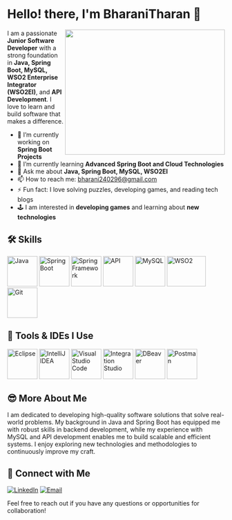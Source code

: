 # Hello! there, I'm BharaniTharan 👋

<p align="right">
  <img align="right" width="370" height="290" src="https://media.giphy.com/media/LMcB8XospGZO8UQq87/giphy.gif">
</p>

I am a passionate **Junior Software Developer** with a strong foundation in **Java, Spring Boot, MySQL, WSO2 Enterprise Integrator (WSO2EI)**, and **API Development**. I love to learn and build software that makes a difference.

- 🔭 I’m currently working on **Spring Boot Projects**
- 🌱 I’m currently learning **Advanced Spring Boot and Cloud Technologies**
- 💬 Ask me about **Java, Spring Boot, MySQL, WSO2EI**
- 📫 How to reach me: [bharani240296@gmail.com](mailto:bharani240296@gmail.com)
- ⚡ Fun fact: I love solving puzzles, developing games, and reading tech blogs
- 🕹️ I am interested in **developing games** and learning about **new technologies**

## 🛠️ Skills

<p align="left">
  <img src="https://img.icons8.com/?size=100&id=Pd2x9GWu9ovX&format=png&color=000000" alt="Java" width="70" height="70"/>
  <img src="https://img.icons8.com/?size=100&id=A3Ulk2RcONKs&format=png&color=000000" alt="Spring Boot" width="70" height="70"/>
  <img src="https://img.icons8.com/?size=100&id=90519&format=png&color=000000" alt="Spring Framework" width="70" height="70"/>
  <img src="https://img.icons8.com/?size=100&id=Px1wkgF13Qlk&format=png&color=000000" alt="API" width="70" height="70"/>
  <img src="https://img.icons8.com/?size=100&id=9nLaR5KFGjN0&format=png&color=000000" alt="MySQL" width="70" height="70"/>
  <img src="https://seekvectorlogo.com/wp-content/uploads/2022/02/wso2-vector-logo-2022.png" alt="WSO2" width="90" height="70"/>
  <img src="https://img.icons8.com/?size=100&id=20906&format=png&color=000000" alt="Git" width="70" height="70"/>
</p>

## 🔧 Tools & IDEs I Use

<p align="left">
  <img src="https://img.icons8.com/?size=100&id=2GRTwFZR2Tqj&format=png&color=000000" alt="Eclipse" width="70" height="70"/>
  <img src="https://img.icons8.com/?size=100&id=61466&format=png&color=000000" alt="IntelliJ IDEA" width="70" height="70"/>
  <img src="https://img.icons8.com/?size=100&id=0OQR1FYCuA9f&format=png&color=000000" alt="Visual Studio Code" width="70" height="70"/>
  <img src="https://github.com/wso2-attic/devstudio-tooling-ei/blob/master/rcp-product/org.wso2.developerstudio.rcp.plugin/icons/128x128.png" alt="Integration Studio" width="70" height="70"/>
  <img src="https://github.com/dbeaver/dbeaver/wiki/images/dbeaver-icon-64x64.png" alt="DBeaver" width="70" height="70"/>
  <img src="https://img.icons8.com/?size=100&id=EPbEfEa7o8CB&format=png&color=000000" alt="Postman" width="70" height="70"/>
</p>

## 😎 More About Me

I am dedicated to developing high-quality software solutions that solve real-world problems. My background in Java and Spring Boot has equipped me with robust skills in backend development, while my experience with MySQL and API development enables me to build scalable and efficient systems. I enjoy exploring new technologies and methodologies to continuously improve my craft.

## 🤝 Connect with Me

[![LinkedIn](https://img.shields.io/badge/LinkedIn-0A66C2?style=for-the-badge&logo=linkedin&logoColor=white)](https://www.linkedin.com/in/bharani-murali-995044231/)
[![Email](https://img.shields.io/badge/Email-D14836?style=for-the-badge&logo=gmail&logoColor=white)](mailto:bharani240296@gmail.com)



Feel free to reach out if you have any questions or opportunities for collaboration!
